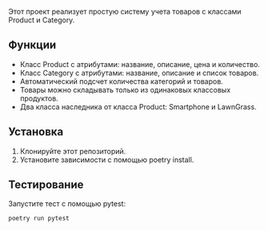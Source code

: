 Этот проект реализует простую систему учета товаров с классами Product и Category.

## Функции

- Класс Product с атрибутами: название, описание, цена и количество.
- Класс Category с атрибутами: название, описание и список товаров.
- Автоматический подсчет количества категорий и товаров.
- Товары можно складывать только из одинаковых классовых продуктов.
- Два класса наследника от класса Product: Smartphone и LawnGrass.


## Установка

1. Клонируйте этот репозиторий.
2. Установите зависимости с помощью poetry install.

## Тестирование
Запустите тест с помощью pytest:
```bash
poetry run pytest